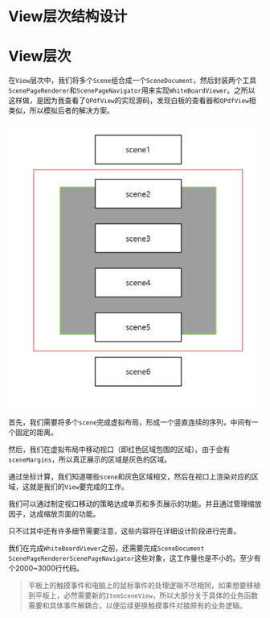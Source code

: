 # View层次结构设计

# View层次

在`View`​层次中，我们将多个`Scene`​组合成一个`SceneDocument`​，然后封装两个工具`ScenePageRenderer`​和`ScenePageNavigator`​用来实现`WhiteBoardViewer`​。之所以这样做，是因为我查看了`QPdfView`​的实现源码，发现白板的查看器和`QPdfView`​相类似，所以模拟后者的解决方案。

​![image-20240901112508-mxc7eb4](assets/image-20240901112508-mxc7eb4.png)​

首先，我们需要将多个`scene`​完成虚拟布局，形成一个竖直连续的序列，中间有一个固定的距离。

然后，我们在虚拟布局中移动视口（即红色区域包围的区域）。由于会有`sceneMargins`​，所以真正展示的区域是灰色的区域。

通过坐标计算，我们知道哪些`scene`​和灰色区域相交，然后在视口上渲染对应的区域，这就是我们的`View`​要完成的工作。

我们可以通过制定视口移动的策略达成单页和多页展示的功能。并且通过管理缩放因子，达成缩放页面的功能。

只不过其中还有许多细节需要注意，这些内容将在详细设计阶段进行完善。

我们在完成`WhiteBoardViewer`​之前，还需要完成`SceneDocument`​ `ScenePageRenderer`​ `ScenePageNavigator`​这些对象，这工作量也是不小的。至少有个2000~3000行代码。

> 平板上的触摸事件和电脑上的鼠标事件的处理逻辑不尽相同，如果想要移植到平板上，必然需要新的`Item`​ `Scene`​ `View`​，所以大部分关于具体的业务函数需要和具体事件解耦合，以便后续更换触摸事件对接原有的业务逻辑。

‍
